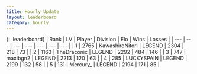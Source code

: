```yaml
---
title: Hourly Update
layout: leaderboard
category: hourly
---
```


{: .leaderboard}
| Rank | LV | Player | Division | Elo | Wins | Losses |
| --- | --- | --- | --- | --- | --- | --- |
| <span data-change="1">1</span> | 2765 | <span title="ID: 164871">KawashiroNitori</span> | LEGEND | <span data-change="0">2304</span> | <span data-change="0">218</span> | <span data-change="0">73</span> |
| <span data-change="-1">2</span> | 1163 | <span title="ID: 544310">TheDraconic</span> | LEGEND | <span data-change="-25">2292</span> | <span data-change="3">484</span> | <span data-change="2">146</span> |
| <span data-change="0">3</span> | 747 | <span title="ID: 54864">maxibgn2</span> | LEGEND | <span data-change="0">2213</span> | <span data-change="0">120</span> | <span data-change="0">63</span> |
| <span data-change="0">4</span> | 285 | <span title="ID: 623829">LUCKYSPAIN</span> | LEGEND | <span data-change="0">2199</span> | <span data-change="0">132</span> | <span data-change="0">58</span> |
| <span data-change="0">5</span> | 131 | <span title="ID: 680422">Mercury_</span> | LEGEND | <span data-change="0">2194</span> | <span data-change="0">171</span> | <span data-change="0">85</span> |